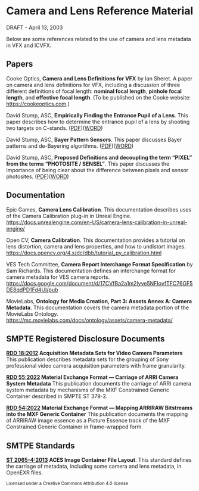 <!---
// SPDX-License-Identifier: CC-BY-4.0
// Copyright Contributors to the SMTPE RIS OSVP Metadata Project
-->

# Camera and Lens Reference Material 

DRAFT - April 13, 2003

Below are some references related to the use of camera and lens metadata in VFX and ICVFX.

## Papers

Cooke Optics, **Camera and Lens Definitions for VFX** by Ian Sheret. A paper on camera and lens definitions for VFX, including a discussion of  three different definitions of focal length: **nominal focal length**, **pinhole focal length**, and **effective focal length**. (To be published on the Cooke website: https://cookeoptics.com.)

David Stump, ASC, **Empirically Finding the Entrance Pupil of a Lens**. This paper describes how to determine the entrance pupil of a lens by shooting two targets on C-stands. ([PDF](../../../raw/main/references/david-stump-asc_empirically-finding-the-entrance-pupil_v4.pdf))([WORD](../../../raw/main/references/david-stump-asc_empirically-finding-the-entrance-pupil_v4.docx)) 

David Stump, ASC, **Bayer Pattern Sensors**. This paper discusses Bayer patterns and de-Bayering algorithms. ([PDF](../../../raw/main/references/david-stump-asc_bayer-pattern-sensors.pdf))([WORD](../../../raw/main/references/david-stump-asc_bayer-pattern-sensors.docx))

David Stump, ASC, **Proposed Definitions and decoupling the term “PIXEL” from the terms “PHOTOSITE / SENSEL”**. This paper discusses the importance of being clear about the difference between pixels and sensor photosites. ([PDF](../../../raw/main/references/david-stump-asc_decoupling-pixels-and-photosites_v4.pdf))([WORD](../../../raw/main/references/david-stump-asc_decoupling-pixels-and-photosites_v4.docx))


## Documentation

Epic Games, **Camera Lens Calibration**. This documentation describes uses of the Camera Calibration plug-in in Unreal Engine. https://docs.unrealengine.com/en-US/camera-lens-calibration-in-unreal-engine/

Open CV, **Camera Calibration**. This documentation provides a tutorial on lens distortion, camera and lens properties, and how to undistort images. https://docs.opencv.org/4.x/dc/dbb/tutorial_py_calibration.html

VES Tech Committee, **Camera Report Interchange Format Specification** by Sam Richards. This documentation defines an interchange format for camera metadata for VES camera reports. https://docs.google.com/document/d/17CVfBa2a1m2lyve5NFIovfTFC76GF5DE8qdPD1Fd4UI/pub

MovieLabs, **Ontology for Media Creation, Part 3: Assets Annex A: Camera Metadata**. This documentation covers the camera metadata portion of the MovieLabs Ontology. https://mc.movielabs.com/docs/ontology/assets/camera-metadata/

## SMPTE Registered Disclosure Documents

**[RDD 18:2012](https://ieeexplore.ieee.org/document/7290150) Acquisition Metadata Sets for Video Camera Parameters** This publication describes metadata sets for the grouping of Sony professional video camera acquisition parameters with frame granularity.

**[RDD 55:2022](https://ieeexplore.ieee.org/document/9973271)  Material Exchange Format — Carriage of ARRI Camera System Metadata** This publication documents the carriage of ARRI camera system metadata by mechanisms of the MXF Constrained Generic Container described in SMPTE ST 379-2.

**[RDD 54:2022](https://ieeexplore.ieee.org/document/9973259) Material Exchange Format — Mapping ARRIRAW Bitstreams into the MXF Generic Container** This publication documents the mapping of ARRIRAW image essence as a Picture Essence track of the MXF Constrained Generic Container in frame-wrapped form. 

## SMTPE Standards

**[ST 2065-4:2013](https://ieeexplore.ieee.org/document/7290441) ACES Image Container File Layout**. This standard defines the carriage of metadata, including some camera and lens metadata, in OpenEXR files.

<sub>Licensed under a Creative Commons Attribution 4.0 license<br></sub>
